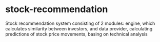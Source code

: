 # stock-recommendation
Stock recommendation system consisting of 2 modules: engine, which calculates similarity between investors, and data provider, calculating predictions of stock price movements, basing on technical analysis
